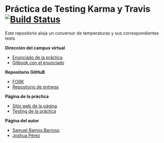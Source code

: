 # Práctica de Testing Karma y Travis [![Build Status](https://travis-ci.org/Losnen/karma-y-travis-joshua-samuel.svg?branch=master)](https://travis-ci.org/Losnen/karma-y-travis-joshua-samuel)

Este repositorio aloja un conversor de temperaturas y sus correspondientes tests

**Dirección del campus virtual**

* [Enunciado de la práctica](https://campusvirtual.ull.es/1516/mod/page/view.php?id=182938)
* [Gitbook con el enunciado](https://casianorodriguezleon.gitbooks.io/pl1516/content/travis.html)

**Repositorio GitHuB**

* [FORK](https://github.com/Losnen/karma-y-travis-joshua-samuel)
* [Repositorio de entrega](https://github.com/ULL-ESIT-GRADOII-DSI/karma-y-travis-joshua-samuel)

**Página de la práctica**

* [Sitio web de la página](https://ULL-ESIT-GRADOII-DSI.github.io/karma-y-travis-joshua-samuel)
* [Testing de la práctica](https://ULL-ESIT-GRADOII-DSI.github.io/karma-y-travis-joshua-samuel/test)

**Página del autor**

* [Samuel Ramos Barroso](http://losnen.github.io/)
* [Joshua Pérez](http://joshuape.github.io/)
